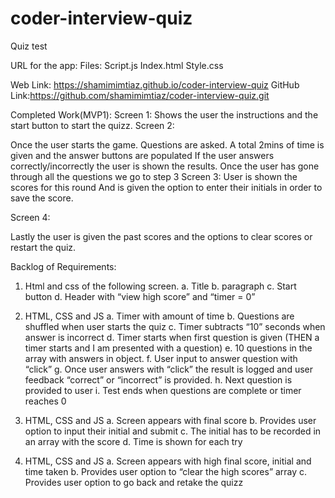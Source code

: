 # coder-interview-quiz
Quiz test

URL for the app: 
Files: 
Script.js
Index.html
Style.css

Web Link:  https://shamimimtiaz.github.io/coder-interview-quiz
GitHub Link:https://github.com/shamimimtiaz/coder-interview-quiz.git

Completed Work(MVP1):
Screen 1: 
Shows the user the instructions and the start button to start the quizz. 
Screen 2: 
 
Once the user starts the game. 
Questions are asked. A total 2mins of time is given and the answer buttons are populated
If the user answers correctly/incorrectly the user is shown the results.
Once the user has gone through all the questions we go to step 3
Screen 3: 
User is shown the scores for this round 
And is given the option to enter their initials in order to save the score. 
 
Screen 4:
 
Lastly the user is given the past scores and the options to clear scores or restart the quiz. 


Backlog of Requirements:
1.	Html and css of the following screen. 
a.	Title
b.	paragraph
c.	Start button
d.	Header with “view high score” and “timer = 0”
 

2.	HTML, CSS and JS
a.	Timer with amount of time
b.	Questions are shuffled when user starts the quiz
c.	Timer subtracts “10” seconds when answer is incorrect
d.	Timer starts when first question is given (THEN a timer starts and I am presented with a question)
e.	10 questions in the array with answers in object. 
f.	User input to answer question with “click”
g.	Once user answers with “click” the result is logged and user feedback “correct” or “incorrect” is provided. 
h.	Next question is provided to user
i.	Test ends when questions are complete or timer reaches 0

3.	HTML, CSS and JS
a.	Screen appears with final score
b.	Provides user option to input their initial and submit
c.	The initial has to be recorded in an array with the score
d.	Time is shown for each try



4.	HTML, CSS and JS
a.	Screen appears with high final score, initial and time taken
b.	Provides user option to “clear the high scores” array
c.	Provides user option to go back and retake the quizz

